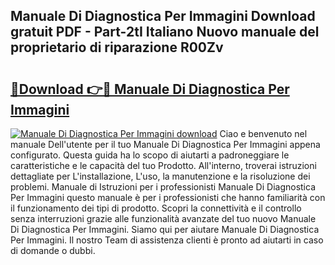 ## Manuale Di Diagnostica Per Immagini Download gratuit PDF - Part-2tI Italiano Nuovo manuale del proprietario di riparazione R00Zv

# <h2><a href="http://dffoong.blite.top/?on=Manuale+Di+Diagnostica+Per+Immagini">🔗Download 👉🔴 Manuale Di Diagnostica Per Immagini</a></h2>

[![Manuale Di Diagnostica Per Immagini download](https://i.imgur.com/lujVjoI.png)](http://dffoong.blite.top/?on=Manuale+Di+Diagnostica+Per+Immagini)
Ciao e benvenuto nel manuale Dell'utente per il tuo Manuale Di Diagnostica Per Immagini appena configurato. Questa guida ha lo scopo di aiutarti a padroneggiare le caratteristiche e le capacità del tuo Prodotto. All'interno, troverai istruzioni dettagliate per L'installazione, L'uso, la manutenzione e la risoluzione dei problemi. Manuale di Istruzioni per i professionisti Manuale Di Diagnostica Per Immagini questo manuale è per i professionisti che hanno familiarità con il funzionamento dei tipi di prodotto. Scopri la connettività e il controllo senza interruzioni grazie alle funzionalità avanzate del tuo nuovo Manuale Di Diagnostica Per Immagini. Siamo qui per aiutare Manuale Di Diagnostica Per Immagini. Il nostro Team di assistenza clienti è pronto ad aiutarti in caso di domande o dubbi.
